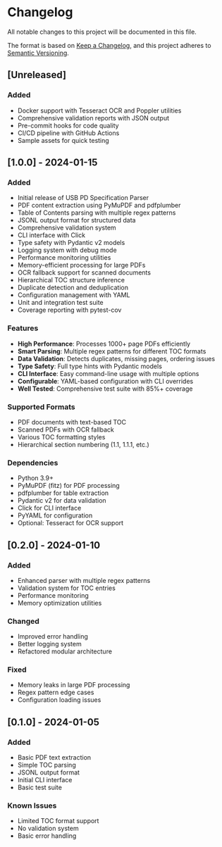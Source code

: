 # Changelog

All notable changes to this project will be documented in this file.

The format is based on [Keep a Changelog](https://keepachangelog.com/en/1.0.0/),
and this project adheres to [Semantic Versioning](https://semver.org/spec/v2.0.0.html).

## [Unreleased]

### Added
- Docker support with Tesseract OCR and Poppler utilities
- Comprehensive validation reports with JSON output
- Pre-commit hooks for code quality
- CI/CD pipeline with GitHub Actions
- Sample assets for quick testing

## [1.0.0] - 2024-01-15

### Added
- Initial release of USB PD Specification Parser
- PDF content extraction using PyMuPDF and pdfplumber
- Table of Contents parsing with multiple regex patterns
- JSONL output format for structured data
- Comprehensive validation system
- CLI interface with Click
- Type safety with Pydantic v2 models
- Logging system with debug mode
- Performance monitoring utilities
- Memory-efficient processing for large PDFs
- OCR fallback support for scanned documents
- Hierarchical TOC structure inference
- Duplicate detection and deduplication
- Configuration management with YAML
- Unit and integration test suite
- Coverage reporting with pytest-cov

### Features
- **High Performance**: Processes 1000+ page PDFs efficiently
- **Smart Parsing**: Multiple regex patterns for different TOC formats
- **Data Validation**: Detects duplicates, missing pages, ordering issues
- **Type Safety**: Full type hints with Pydantic models
- **CLI Interface**: Easy command-line usage with multiple options
- **Configurable**: YAML-based configuration with CLI overrides
- **Well Tested**: Comprehensive test suite with 85%+ coverage

### Supported Formats
- PDF documents with text-based TOC
- Scanned PDFs with OCR fallback
- Various TOC formatting styles
- Hierarchical section numbering (1.1, 1.1.1, etc.)

### Dependencies
- Python 3.9+
- PyMuPDF (fitz) for PDF processing
- pdfplumber for table extraction
- Pydantic v2 for data validation
- Click for CLI interface
- PyYAML for configuration
- Optional: Tesseract for OCR support

## [0.2.0] - 2024-01-10

### Added
- Enhanced parser with multiple regex patterns
- Validation system for TOC entries
- Performance monitoring
- Memory optimization utilities

### Changed
- Improved error handling
- Better logging system
- Refactored modular architecture

### Fixed
- Memory leaks in large PDF processing
- Regex pattern edge cases
- Configuration loading issues

## [0.1.0] - 2024-01-05

### Added
- Basic PDF text extraction
- Simple TOC parsing
- JSONL output format
- Initial CLI interface
- Basic test suite

### Known Issues
- Limited TOC format support
- No validation system
- Basic error handling